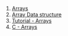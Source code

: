 1.  [Arrays](http://en.wikibooks.org/wiki/C_Programming/Arrays)
2.  [Array Data structure](http://en.wikipedia.org/wiki/Array_data_structure)
3.  [Tutorial - Arrays](http://www.cplusplus.com/doc/tutorial/arrays)
4.  [C - Arrays](http://www.exforsys.com/tutorials/c-language/c-arrays.html)
